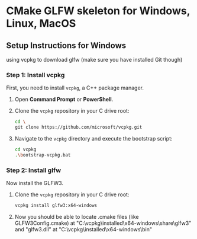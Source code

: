 # CMake GLFW skeleton for Windows, Linux, MacOS

## Setup Instructions for Windows

using vcpkg to download glfw (make sure you have installed Git though)

### Step 1: Install vcpkg

First, you need to install `vcpkg`, a C++ package manager.

1. Open **Command Prompt** or **PowerShell**.
2. Clone the `vcpkg` repository in your C drive root:

   ```bash
   cd \
   git clone https://github.com/microsoft/vcpkg.git
3. Navigate to the `vcpkg` directory and execute the bootstrap script:

   ```bash
   cd vcpkg
   .\bootstrap-vcpkg.bat

### Step 2: Install glfw

Now install the GLFW3.

1. Clone the `vcpkg` repository in your C drive root:

   ```bash
   vcpkg install glfw3:x64-windows

2. Now you should be able to locate .cmake files (like GLFW3Config.cmake) at "C:\vcpkg\installed\x64-windows\share\glfw3" and "glfw3.dll" at "C:\vcpkg\installed\x64-windows\bin"
